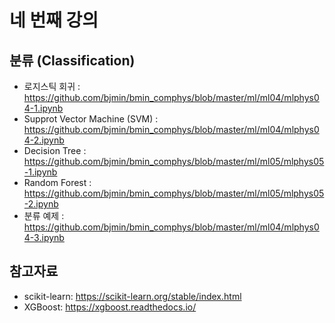 # 네 번째 강의 

## 분류 (Classification)

* 로지스틱 회귀 : https://github.com/bjmin/bmin_comphys/blob/master/ml/ml04/mlphys04-1.ipynb
* Supprot Vector Machine (SVM) : https://github.com/bjmin/bmin_comphys/blob/master/ml/ml04/mlphys04-2.ipynb
* Decision Tree : https://github.com/bjmin/bmin_comphys/blob/master/ml/ml05/mlphys05-1.ipynb
* Random Forest : https://github.com/bjmin/bmin_comphys/blob/master/ml/ml05/mlphys05-2.ipynb
* 분류 예제 : https://github.com/bjmin/bmin_comphys/blob/master/ml/ml04/mlphys04-3.ipynb


## 참고자료
* scikit-learn: https://scikit-learn.org/stable/index.html
* XGBoost: https://xgboost.readthedocs.io/

